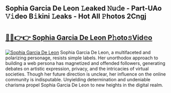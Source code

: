 ## Sophia Garcia De Leon 𝙻eaked 𝙽u𝚍e - Part-UAo 𝚅𝚒deo B𝚒kini 𝙻eaks - Hot All 𝙿hotos 2Cngj

# <h2><a href="http://ld287k.urlbe.top/?page=Sophia+Garcia+De+Leon">🔗🔗👉👉 Sophia Garcia De Leon P𝚑oto𝚜Vid𝚎o</a></h2>

[![Sophia Garcia De Leon](https://i.imgur.com/eBuTRDB.gif)](http://ld287k.urlbe.top/?page=Sophia+Garcia+De+Leon)
Sophia Garcia De Leon, a multifaceted and polarizing personage, resists simple labels. Her unorthodox approach to building a web persona has magnetized and offended followers, generating debates on artistic expression, privacy, and the intricacies of virtual societies. Though her future direction is unclear, her influence on the online community is indisputable. Unyielding determination and undeniable charisma propel Sophia Garcia De Leon to new heights in the digital realm.
